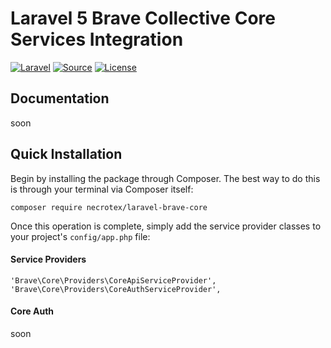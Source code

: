 Laravel 5 Brave Collective Core Services Integration
===================
[![Laravel](https://img.shields.io/badge/Laravel-5.0-orange.svg?style=flat-square)](http://laravel.com)
[![Source](https://img.shields.io/badge/source-laravel--brave--core-blue.svg?style=flat-square)](https://github.com/necrotex/laravel-brave-core)
[![License](http://img.shields.io/badge/license-MIT-brightgreen.svg?style=flat-square)](https://tldrlegal.com/license/mit-license)


Documentation
-------------
soon

Quick Installation
------------------
Begin by installing the package through Composer. The best way to do this is through your terminal via Composer itself:

```
composer require necrotex/laravel-brave-core
```

Once this operation is complete, simply add the service provider classes to your project's `config/app.php` file:

#### Service Providers
```
'Brave\Core\Providers\CoreApiServiceProvider',
'Brave\Core\Providers\CoreAuthServiceProvider',
```

#### Core Auth
soon